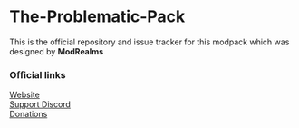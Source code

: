 # The-Problematic-Pack
This is the official repository and issue tracker for this modpack which was designed by **ModRealms**

### Official links
[Website](https://modrealms.net)  
[Support Discord](https://discord.gg/tKKeTdc)  
[Donations](https://modrealms.buycraft.net/category/1238508)  
